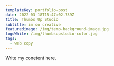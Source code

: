 ```yaml
---
templateKey: portfolio-post
date: 2022-03-18T15:47:02.739Z
title: Thumbs Up Studio
subtitle: im so creative
featuredimage: /img/temp-background-image.jpg
logoWhite: /img/thumbsupstudio-color.jpg
tags:
  - web copy
---
```

Write my conetent here.
